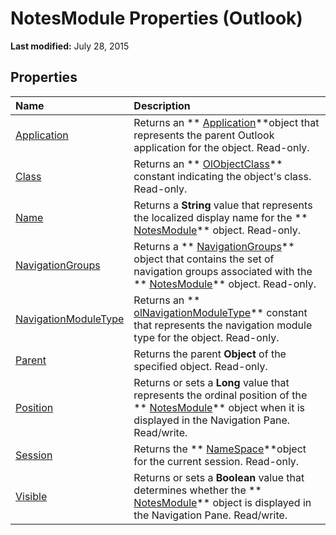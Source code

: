 
# NotesModule Properties (Outlook)

 **Last modified:** July 28, 2015


## Properties



|**Name**|**Description**|
|:-----|:-----|
| [Application](08c09108-bf8f-eaa2-95f8-eaf407a78dd8.md)|Returns an  ** [Application](797003e7-ecd1-eccb-eaaf-32d6ddde8348.md)**object that represents the parent Outlook application for the object. Read-only.|
| [Class](51f59131-dd7b-f049-08f3-0d7e90c4413e.md)|Returns an  ** [OlObjectClass](33d724b3-df3c-2a7f-a80f-93b66d96f588.md)** constant indicating the object's class. Read-only.|
| [Name](96627263-0958-92a2-685a-758b3f308890.md)|Returns a  **String** value that represents the localized display name for the ** [NotesModule](cdbdde08-0773-a78d-3809-a3811975bcc1.md)** object. Read-only.|
| [NavigationGroups](92539b30-31c9-c57d-c58d-a7d70947aa4d.md)|Returns a  ** [NavigationGroups](07206203-36a9-7467-3a89-24fa2a7c2b1f.md)** object that contains the set of navigation groups associated with the ** [NotesModule](cdbdde08-0773-a78d-3809-a3811975bcc1.md)** object. Read-only.|
| [NavigationModuleType](a22b7348-a2ed-76c4-f05b-e93e93cffce8.md)|Returns an  ** [olNavigationModuleType](2140a094-6bee-aba1-03cd-71fa2c55842e.md)** constant that represents the navigation module type for the object. Read-only.|
| [Parent](44717f94-13f6-2b98-3d84-92bc79e434dd.md)|Returns the parent  **Object** of the specified object. Read-only.|
| [Position](156677b0-2b18-e82a-69c1-4903fac8a47c.md)|Returns or sets a  **Long** value that represents the ordinal position of the ** [NotesModule](cdbdde08-0773-a78d-3809-a3811975bcc1.md)** object when it is displayed in the Navigation Pane. Read/write.|
| [Session](066a38fa-3b6a-ea03-9bee-23ec95c89388.md)|Returns the  ** [NameSpace](f0dcaa19-07f5-5d42-a3bf-2e42b7885644.md)**object for the current session. Read-only.|
| [Visible](f416ec38-8469-4352-21fd-ebb01f5915eb.md)|Returns or sets a  **Boolean** value that determines whether the ** [NotesModule](cdbdde08-0773-a78d-3809-a3811975bcc1.md)** object is displayed in the Navigation Pane. Read/write.|
